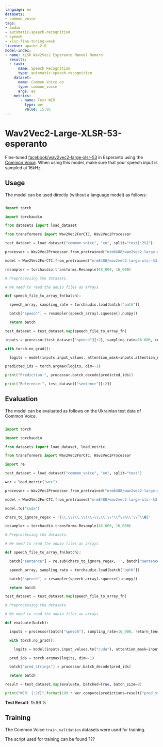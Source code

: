 ```yaml
---
language: eo
datasets:
- common_voice
tags:
- audio
- automatic-speech-recognition
- speech
- xlsr-fine-tuning-week
license: apache-2.0
model-index:
- name: XLSR Wav2Vec2 Esperanto Manuel Romero
  results:
  - task: 
      name: Speech Recognition
      type: automatic-speech-recognition
    dataset:
      name: Common Voice eo
      type: common_voice
      args: eo
    metrics:
       - name: Test WER
         type: wer
         value: 15.86
---
```


# Wav2Vec2-Large-XLSR-53-esperanto
Fine-tuned [facebook/wav2vec2-large-xlsr-53](https://huggingface.co/facebook/wav2vec2-large-xlsr-53) in Esperanto using the [Common Voice](https://huggingface.co/datasets/common_voice).
When using this model, make sure that your speech input is sampled at 16kHz.

## Usage

The model can be used directly (without a language model) as follows:

```python

import torch

import torchaudio

from datasets import load_dataset

from transformers import Wav2Vec2ForCTC, Wav2Vec2Processor

test_dataset = load_dataset("common_voice", "eo", split="test[:2%]").

processor = Wav2Vec2Processor.from_pretrained("mrm8488/wav2vec2-large-xlsr-53-esperanto")

model = Wav2Vec2ForCTC.from_pretrained("mrm8488/wav2vec2-large-xlsr-53-esperanto")

resampler = torchaudio.transforms.Resample(48_000, 16_000)

# Preprocessing the datasets.

# We need to read the aduio files as arrays

def speech_file_to_array_fn(batch):

  speech_array, sampling_rate = torchaudio.load(batch["path"])

  batch["speech"] = resampler(speech_array).squeeze().numpy()

  return batch

test_dataset = test_dataset.map(speech_file_to_array_fn)

inputs = processor(test_dataset["speech"][:2], sampling_rate=16_000, return_tensors="pt", padding=True)

with torch.no_grad():

  logits = model(inputs.input_values, attention_mask=inputs.attention_mask).logits

predicted_ids = torch.argmax(logits, dim=-1)

print("Prediction:", processor.batch_decode(predicted_ids))

print("Reference:", test_dataset["sentence"][:2])

```

## Evaluation

The model can be evaluated as follows on the Ukrainian test data of Common Voice.

```python

import torch

import torchaudio

from datasets import load_dataset, load_metric

from transformers import Wav2Vec2ForCTC, Wav2Vec2Processor

import re

test_dataset = load_dataset("common_voice", "eo", split="test")

wer = load_metric("wer")

processor = Wav2Vec2Processor.from_pretrained("mrm8488/wav2vec2-large-xlsr-53-esperanto")

model = Wav2Vec2ForCTC.from_pretrained("mrm8488/wav2vec2-large-xlsr-53-esperanto")

model.to("cuda")

chars_to_ignore_regex = '[\\,\\?\\.\\!\\-\\;\\:\\"\\“\\%\\‘\\”\\�]'

resampler = torchaudio.transforms.Resample(48_000, 16_000)

# Preprocessing the datasets.

# We need to read the aduio files as arrays

def speech_file_to_array_fn(batch):

  batch["sentence"] = re.sub(chars_to_ignore_regex, '', batch["sentence"]).lower()

  speech_array, sampling_rate = torchaudio.load(batch["path"])

  batch["speech"] = resampler(speech_array).squeeze().numpy()

  return batch

test_dataset = test_dataset.map(speech_file_to_array_fn)

# Preprocessing the datasets.

# We need to read the aduio files as arrays

def evaluate(batch):

  inputs = processor(batch["speech"], sampling_rate=16_000, return_tensors="pt", padding=True)

  with torch.no_grad():

    logits = model(inputs.input_values.to("cuda"), attention_mask=inputs.attention_mask.to("cuda")).logits

  pred_ids = torch.argmax(logits, dim=-1)

  batch["pred_strings"] = processor.batch_decode(pred_ids)

  return batch

result = test_dataset.map(evaluate, batched=True, batch_size=8)

print("WER: {:2f}".format(100 * wer.compute(predictions=result["pred_strings"], references=result["sentence"])))

```

**Test Result**:  15.86 %

## Training

The Common Voice `train`, `validation` datasets were used for training.

The script used for training can be found ???